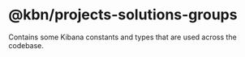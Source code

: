 # @kbn/projects-solutions-groups

Contains some Kibana constants and types that are used across the codebase.
